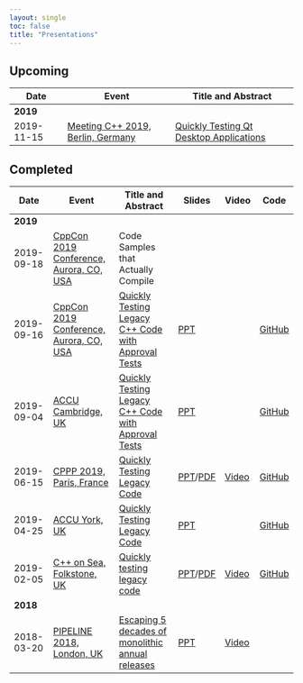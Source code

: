 ```yaml
---
layout: single
toc: false
title: "Presentations"
---
```


## Upcoming

| Date  | Event | Title and Abstract |
| - | - | - |
| **2019** | &nbsp; | &nbsp; |
| 2019-11-15 | [Meeting C++ 2019, Berlin, Germany](https://meetingcpp.com/2019/) | [Quickly Testing Qt Desktop Applications](https://meetingcpp.com/2019/Talks/items/Quickly_Testing_Qt_Desktop_Applications.html) |

## Completed

| Date  | Event | Title and Abstract | Slides  | Video | Code |
| - | - | - | - | - | - |
| **2019** | &nbsp; | &nbsp; | &nbsp; | &nbsp; | &nbsp; |
| 2019-09-18 | [CppCon 2019 Conference, Aurora, CO, USA](https://cppcon.org/) | Code Samples that Actually Compile | &nbsp; | &nbsp; | &nbsp; |
| 2019-09-16 | [CppCon 2019 Conference, Aurora, CO, USA](https://cppcon.org/) | [Quickly Testing Legacy C++ Code with Approval Tests](https://cppcon2019.sched.com/event/Sfdj/quickly-testing-legacy-c-code-with-approval-tests) | [PPT](https://www.slideshare.net/ClareMacrae/quickly-testing-legacy-c-code-with-approval-tests) | &nbsp; | [GitHub](https://github.com/claremacrae/ApprovalTests.cpp.Demos/tree/2019-09-cppcon) |
| 2019-09-04 | [ACCU Cambridge, UK](https://www.meetup.com/ACCU-Cambridge/) | [Quickly Testing Legacy C++ Code with Approval Tests](https://www.meetup.com/ACCU-Cambridge/events/262761572/) | [PPT](https://www.slideshare.net/ClareMacrae/quickly-testing-legacy-cpp-code-accu-cam-2019) | &nbsp; | [GitHub](https://github.com/claremacrae/ApprovalTests.cpp.Demos/tree/2019-09-accu-cambridge) |
| 2019-06-15 | [CPPP 2019, Paris, France](https://cppp.fr/) | [Quickly Testing Legacy Code](https://cppp.fr/index.php?L=0&id=20#talk.ClareMacrae) | [PPT](https://www.slideshare.net/ClareMacrae/quickly-testing-legacy-code-cpppfr-2019-clare-macrae)/[PDF](https://github.com/cppp-france/CPPP-19/tree/master/quickly_testing_legacy_code-Clare_Macrae) | [Video](https://www.youtube.com/watch?v=JnoNTc-BmB8) | [GitHub](https://github.com/claremacrae/cppp2019) |
| 2019-04-25 | [ACCU York, UK](https://www.meetup.com/ACCU-York/) | [Quickly Testing Legacy Code](https://www.meetup.com/ACCU-York/events/259156413/) | [PPT](https://www.slideshare.net/ClareMacrae/quickly-testing-legacy-code-accu-york-april-2019) | &nbsp; |  [GitHub](https://github.com/claremacrae/cpponsea2019/tree/accu_york_2019) |
| 2019-02-05 | [C++ on Sea, Folkstone, UK](https://cpponsea.uk/) | [Quickly testing legacy code](https://cpponsea.uk/sessions/quickly-testing-legacy-code.html) | [PPT](https://www.slideshare.net/ClareMacrae/quickly-testing-legacy-code)/[PDF](https://github.com/philsquared/cpponsea-slides/raw/master/2019/Clare%20Macrae%20-%20Quickly%20Testing%20Legacy%20Code.pdf) | [Video](https://www.youtube.com/watch?v=dtm8V3TIB6k) | [GitHub](https://github.com/claremacrae/cpponsea2019)  |
| **2018** | &nbsp; | &nbsp; | &nbsp; | &nbsp; | &nbsp; |
| 2018-03-20 | [PIPELINE 2018, London, UK](https://pipelineconf.info/) | [Escaping 5 decades of monolithic annual releases](https://pipelineconf.info/pipeline-speakers/clare-macrae/) | [PPT](https://www.slideshare.net/ClareMacrae/escaping-5-decades-of-monolithic-annual-releases-91187595) | [Video](https://www.youtube.com/watch?v=dxXNvRvBzgM) | &nbsp; |

